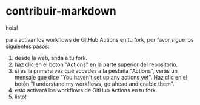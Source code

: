 # contribuir-markdown

hola!

para activar los workflows de GitHub Actions en tu fork, por favor sigue los siguientes pasos:

1. desde la web, anda a tu fork.
2. haz clic en el botón "Actions" en la parte superior del repositorio.
3. si es la primera vez que accedes a la pestaña "Actions", verás un mensaje que dice "You haven't set up any actions yet". Haz clic en el botón "I understand my workflows, go ahead and enable them".
4. esto activará los workflows de GitHub Actions en tu fork.
5. listo!
